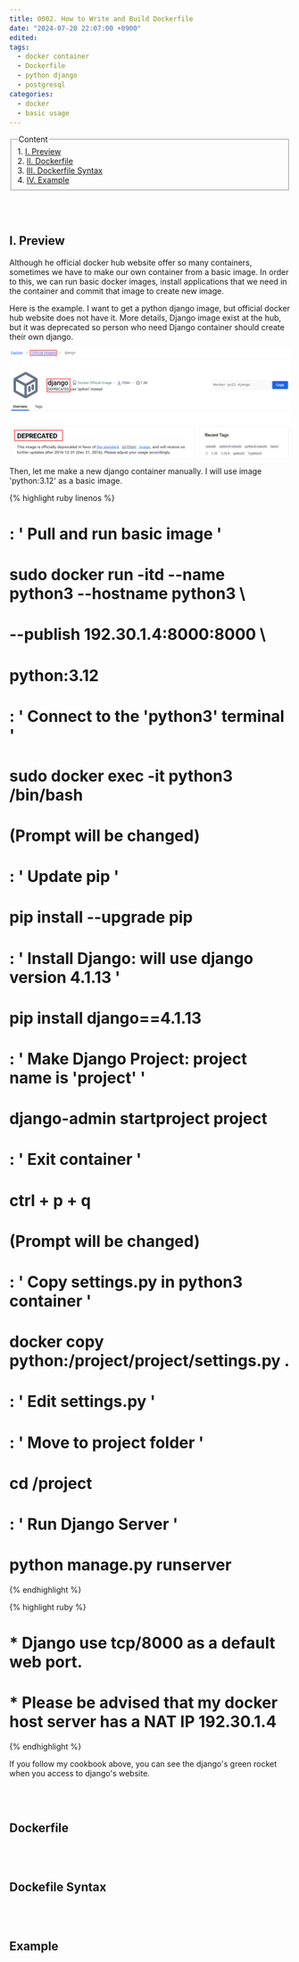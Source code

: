 ```yaml
---
title: 0002. How to Write and Build Dockerfile
date: "2024-07-20 22:07:00 +0900"
edited: 
tags:
  - docker container
  - Dockerfile
  - python django
  - postgresql
categories:
  - docker
  - basic usage
---
```



<fieldset>
<legend>Content</legend>
1. <a href="#ctn1">I. Preview</a><br>
2. <a href="#ctn2">II. Dockerfile</a><br>
3. <a href="#ctn3">III. Dockerfile Syntax</a><br>
4. <a href="#ctn4">IV. Example</a><br>
</fieldset>


<br><br>
## <span id="ctn1">I. Preview</span>
<p>
Although he official docker hub website offer so many containers, sometimes we have to make our own container from a basic image.
In order to this, we can run basic docker images, install applications that we need in the container and commit that image to create new image.
</p>

<p>
Here is the example. I want to get a python django image, but official docker hub website does not have it. 
More details, Django image exist at the hub, but it was deprecated so person who need Django container should create their own django. 
</p>

![img.png](../../../assets/imgs/docker/basic%20usage/how-to-write-and-build-Dockefile/img1.png)

<p>
Then, let me make a new django container manually. I will use image 'python:3.12' as a basic image.
</p>

{% highlight ruby linenos %}
#  : ' Pull and run basic image '
#  sudo docker run -itd --name python3 --hostname python3 \
#                       --publish 192.30.1.4:8000:8000 \
#                       python:3.12
#
#  : ' Connect to the 'python3' terminal '
#  sudo docker exec -it python3 /bin/bash
#  
#  (Prompt will be changed)
#  : ' Update pip  '
#  pip install --upgrade pip
#  
#  : ' Install Django: will use django version 4.1.13 '
#  pip install django==4.1.13
#  
#  : ' Make Django Project: project name is 'project' '
#  django-admin startproject project
#
#  : ' Exit container '
#  ctrl + p + q
#
#  (Prompt will be changed)
#  : ' Copy settings.py in python3 container '
#  docker copy python:/project/project/settings.py .
#
#  : ' Edit settings.py '
#  
#
#
#  : ' Move to project folder '
#  cd /project
#
#  : ' Run Django Server '
#  python manage.py runserver
{% endhighlight %}

{% highlight ruby %}
#  *  Django use tcp/8000 as a default web port.
#  *  Please be advised that my docker host server has a NAT IP 192.30.1.4
{% endhighlight %}

<p>
If you follow my cookbook above, you can see the django's green rocket when you access to django's website.
</p>




<br><br>
## <span id="ctn2">Dockerfile</span>
<p>

</p>


<br><br>
## <span id="ctn3">Dockefile Syntax</span>
<p>

</p>


<br><br>
## <span id="ctn4">Example</span>
